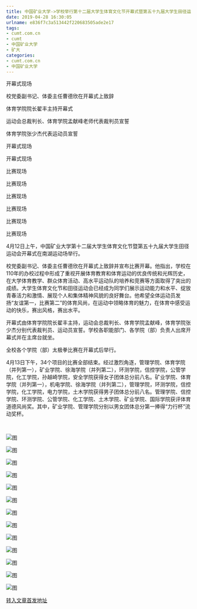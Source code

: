```yaml
---
title: 中国矿业大学->学校举行第十二届大学生体育文化节开幕式暨第五十九届大学生田径运动会 | cumt.com.cn
date: 2019-04-28 16:30:05
urlname: e836f7c3a513442f220683505ade2e17
tags: 
- cumt.com.cn
- cumt
- 中国矿业大学
- 矿大
categories:
- cumt.com.cn
- 中国矿业大学
---
```


开幕式现场

校党委副书记、体委主任曹德欣在开幕式上致辞

体育学院院长翟丰主持开幕式

运动会总裁判长、体育学院孟献峰老师代表裁判员宣誓

体育学院张少杰代表运动员宣誓

开幕式现场

开幕式现场

比赛现场

比赛现场

比赛现场

比赛现场

比赛现场

比赛现场

4月12日上午，中国矿业大学第十二届大学生体育文化节暨第五十九届大学生田径运动会开幕式在南湖运动场举行。

校党委副书记、体委主任曹德欣在开幕式上致辞并宣布比赛开幕。他指出，学校在110年的办校过程中形成了重视开展体育教育和体育运动的优良传统和光辉历史，在大学体育教学、群众体育活动、高水平运动队的培养和竞赛等方面取得了突出的成绩。大学生体育文化节和田径运动会已经成为同学们展示运动能力和水平、绽放青春活力和激情、展现个人和集体精神风貌的良好舞台。他希望全体运动员发扬“友谊第一，比赛第二”的体育风尚，在运动中领略体育的魅力，在体育中感受运动的快乐，赛出风格，赛出水平。

开幕式由体育学院院长翟丰主持，运动会总裁判长、体育学院孟献峰，体育学院张少杰分别代表裁判员、运动员宣誓。学校各职能部门、各学院（部）负责人出席开幕式并在主席台就坐。

全校各个学院（部）太极拳比赛在开幕式后举行。

4月13日下午，34个项目的比赛全部结束。经过激烈角逐，管理学院、体育学院（并列第一），矿业学院、徐海学院（并列第二），环测学院，信控学院，公管学院，化工学院，孙越崎学院，安全学院获得女子团体总分前八名。矿业学院、体育学院（并列第一），机电学院、徐海学院（并列第二），管理学院，环测学院，信控学院，化工学院，电力学院，土木学院获得男子团体总分前八名。管理学院、信控学院、环测学院、公管学院、化工学院、土木学院、矿业学院、国际学院获评体育道德风尚奖。其中，矿业学院、管理学院分别以男女团体总分第一捧得“力行杯”流动奖杯。

  

![图](http://xwzx.cumt.edu.cn/_upload/article/images/b6/97/93f7a9064465aee732266e4b033b/fc7f803d-0d1c-4db4-9b30-5ad41872e195.jpg)

![图](http://xwzx.cumt.edu.cn/_upload/article/images/b6/97/93f7a9064465aee732266e4b033b/1306c2b5-61ac-4297-a0b0-5731660fd7b3.png)

![图](http://xwzx.cumt.edu.cn/_upload/article/images/b6/97/93f7a9064465aee732266e4b033b/4badad94-2811-42f9-bef7-9cafd188242f.jpg)

![图](http://xwzx.cumt.edu.cn/_upload/article/images/b6/97/93f7a9064465aee732266e4b033b/1283aba1-bb89-4c98-99d4-a557f1d9f35e.jpg)

![图](http://xwzx.cumt.edu.cn/_upload/article/images/b6/97/93f7a9064465aee732266e4b033b/13978c45-ba18-4bf9-8d35-11ef08a26a30.jpg)

![图](http://xwzx.cumt.edu.cn/_upload/article/images/b6/97/93f7a9064465aee732266e4b033b/f47c98e8-f301-4a61-87ab-cb71703dfd39.jpg)

![图](http://xwzx.cumt.edu.cn/_upload/article/images/b6/97/93f7a9064465aee732266e4b033b/10be304f-34e2-4369-977b-9f66cba1e07b.png)

![图](http://xwzx.cumt.edu.cn/_upload/article/images/b6/97/93f7a9064465aee732266e4b033b/79c7e765-bae4-4d22-bf1c-3e2d7677f766.png)

![图](http://xwzx.cumt.edu.cn/_upload/article/images/b6/97/93f7a9064465aee732266e4b033b/d151160a-4c7f-4c31-8432-a817bdc84352.png)

![图](http://xwzx.cumt.edu.cn/_upload/article/images/b6/97/93f7a9064465aee732266e4b033b/006d90e4-64cb-445a-90d2-a18f30f0ae61.png)

![图](http://xwzx.cumt.edu.cn/_upload/article/images/b6/97/93f7a9064465aee732266e4b033b/a366774d-554d-40fc-b8e3-21ebf069d326.jpg)

![图](http://xwzx.cumt.edu.cn/_upload/article/images/b6/97/93f7a9064465aee732266e4b033b/52c41be2-0854-4b2d-b4bc-b3e4a534a59d.jpg)

![图](http://xwzx.cumt.edu.cn/_upload/article/images/b6/97/93f7a9064465aee732266e4b033b/268c866c-7761-4659-8b61-946c9a97c75f.png)

[转入文章首发地址](http://xwzx.cumt.edu.cn/ee/97/c513a519831/page.htm)
